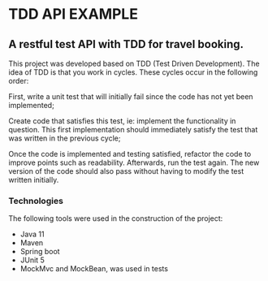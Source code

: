 # TDD API EXAMPLE

## A restful test API with TDD for travel booking.

This project was developed based on TDD (Test Driven Development). The idea of TDD is that you work in cycles. These cycles occur in the following order:

First, write a unit test that will initially fail since the code has not yet been implemented;

Create code that satisfies this test, ie: implement the functionality in question. This first implementation should immediately satisfy the test that was written in the previous cycle;

Once the code is implemented and testing satisfied, refactor the code to improve points such as readability. Afterwards, run the test again. The new version of the code should also pass without having to modify the test written initially.

### Technologies

The following tools were used in the construction of the project:

- Java 11
- Maven
- Spring boot
- JUnit 5
- MockMvc and MockBean, was used in tests